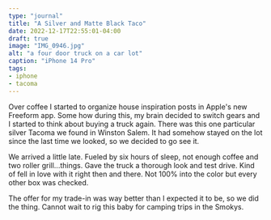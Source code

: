 ```yaml
---
type: "journal"
title: "A Silver and Matte Black Taco"
date: 2022-12-17T22:55:01-04:00
draft: true
image: "IMG_0946.jpg"
alt: "a four door truck on a car lot"
caption: "iPhone 14 Pro"
tags:
- iphone
- tacoma
---
```


Over coffee I started to organize house inspiration posts in Apple's new Freeform app. Some how during this, my brain decided to switch gears and I started to think about buying a truck again. There was this one particular silver Tacoma we found in Winston Salem. It had somehow stayed on the lot since the last time we looked, so we decided to go see it. 

We arrived a little late. Fueled by six hours of sleep, not enough coffee and two roller grill...things. Gave the truck a thorough look and test drive. Kind of fell in love with it right then and there. Not 100% into the color but every other box was checked. 

The offer for my trade-in was way better than I expected it to be, so we did the thing. Cannot wait to rig this baby for camping trips in the Smokys.
